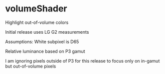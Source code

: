 # volumeShader
Highlight out-of-volume colors

Initial release uses LG G2 measurements

Assumptions:
White subpixel is D65

Relative luminance based on P3 gamut

I am ignoring pixels outside of P3 for this release to focus only on in-gamut but out-of-volume pixels
